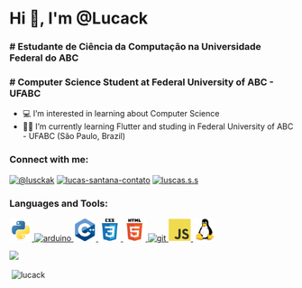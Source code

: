 <h1 >Hi 👋, I'm @Lucack</h1>
<h3 > # Estudante de Ciência da Computação na Universidade Federal do ABC </h3>
<h3 > # Computer Science Student at Federal University of ABC - UFABC</h3>

- 💻 I’m interested in learning about Computer Science
- 👨‍🎓 I’m currently learning Flutter and studing in Federal University of ABC - UFABC (São Paulo, Brazil)

<h3 align="left">Connect with me:</h3>
<p align="left">
<a href="https://twitter.com/@lusckak" target="blank"><img align="center" src="https://raw.githubusercontent.com/rahuldkjain/github-profile-readme-generator/master/src/images/icons/Social/twitter.svg" alt="@lusckak" height="30" width="40" /></a>
<a href="https://linkedin.com/in/lucas-santana-contato" target="blank"><img align="center" src="https://raw.githubusercontent.com/rahuldkjain/github-profile-readme-generator/master/src/images/icons/Social/linked-in-alt.svg" alt="lucas-santana-contato" height="30" width="40" /></a>
<a href="https://instagram.com/lucak.s.s" target="blank"><img align="center" src="https://raw.githubusercontent.com/rahuldkjain/github-profile-readme-generator/master/src/images/icons/Social/instagram.svg" alt="luscas.s.s" height="30" width="40" /></a>
</p>

<h3 align="left">Languages and Tools:</h3>
<p align="left"> <a href="https://www.python.org" target="_blank" rel="noreferrer"> <img src="https://raw.githubusercontent.com/devicons/devicon/master/icons/python/python-original.svg" alt="python" width="40" height="40"/> </a> <a href="https://www.arduino.cc/" target="_blank" rel="noreferrer"> <img src="https://cdn.worldvectorlogo.com/logos/arduino-1.svg" alt="arduino" width="40" height="40"/> </a> <a href="https://www.w3schools.com/cpp/" target="_blank" rel="noreferrer"> <img src="https://raw.githubusercontent.com/devicons/devicon/master/icons/cplusplus/cplusplus-original.svg" alt="cplusplus" width="40" height="40"/> </a> <a href="https://www.w3schools.com/css/" target="_blank" rel="noreferrer"> <img src="https://raw.githubusercontent.com/devicons/devicon/master/icons/css3/css3-original-wordmark.svg" alt="css3" width="40" height="40"/> </a> <a href="https://www.w3.org/html/" target="_blank" rel="noreferrer"> <img src="https://raw.githubusercontent.com/devicons/devicon/master/icons/html5/html5-original-wordmark.svg" alt="html5" width="40" height="40"/> </a> <a href="https://git-scm.com/" target="_blank" rel="noreferrer"> <img src="https://www.vectorlogo.zone/logos/git-scm/git-scm-icon.svg" alt="git" width="40" height="40"/> </a> <a href="https://developer.mozilla.org/en-US/docs/Web/JavaScript" target="_blank" rel="noreferrer"> <img src="https://raw.githubusercontent.com/devicons/devicon/master/icons/javascript/javascript-original.svg" alt="javascript" width="40" height="40"/> </a><a href="https://www.linux.org/" target="_blank" rel="noreferrer"> <img src="https://raw.githubusercontent.com/devicons/devicon/master/icons/linux/linux-original.svg" alt="linux" width="40" height="40"/> </a>  </p>

![](https://github-readme-stats.vercel.app/api/top-langs/?username=Lucack&hide_border=false&include_all_commits=true&count_private=true&layout=compact)

<!-- <p><img align="left" src="https://github-readme-stats.vercel.app/api/top-langs?username=lucack&show_icons=true&locale=en&layout=compact" alt="lucack" /></p> -->

<p>&nbsp;<img align="center" src="https://github-readme-stats.vercel.app/api?username=lucack&show_icons=true&title_color=0a0000&locale=en" alt="lucack" /></p>
